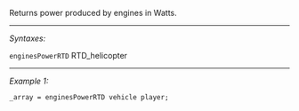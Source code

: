 Returns power produced by engines in Watts.


---
*Syntaxes:*

`enginesPowerRTD` RTD_helicopter

---
*Example 1:*

```sqf
_array = enginesPowerRTD vehicle player;
```